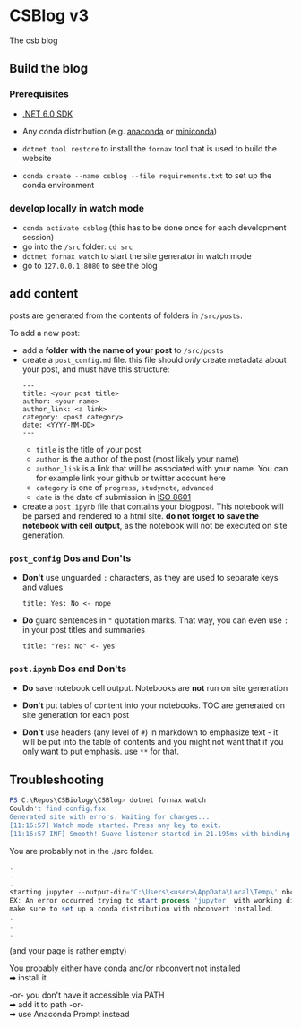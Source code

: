 # CSBlog v3

The csb blog

## Build the blog

### Prerequisites

- [.NET 6.0 SDK](https://dotnet.microsoft.com/en-us/download/dotnet/6.0)
- Any conda distribution (e.g. [anaconda](https://www.anaconda.com/) or [miniconda](https://docs.conda.io/en/latest/miniconda.html))

- `dotnet tool restore` to install the `fornax` tool that is used to build the website
- `conda create --name csblog --file requirements.txt` to set up the conda environment

### develop locally in watch mode

- `conda activate csblog` (this has to be done once for each development session)
- go into the `/src` folder: `cd src`
- `dotnet fornax watch` to start the site generator in watch mode
- go to `127.0.0.1:8080` to see the blog


## add content

posts are generated from the contents of folders in `/src/posts`.

To add a new post:
- add a **folder with the name of your post** to `/src/posts`
- create a `post_config.md` file. this file should *only* create metadata about your post, and must have this structure:
    ```
    ---
    title: <your post title>
    author: <your name>
    author_link: <a link>
    category: <post category>
    date: <YYYY-MM-DD>
    ---
    ```
    - `title` is the title of your post
    - `author` is the author of the post (most likely your name)
    - `author_link` is a link that will be associated with your name. You can for example link your github or twitter account here
    - `category` is one of `progress`, `studynote`, `advanced`
    - `date` is the date of submission in [ISO 8601](https://en.wikipedia.org/wiki/ISO_8601)
- create a `post.ipynb` file that contains your blogpost. This notebook will be parsed and rendered to a html site. **do not forget to save the notebook with cell output**, as the notebook will not be executed on site generation.

### `post_config` Dos and Don'ts

- **Don't** use unguarded `:` characters, as they are used to separate keys and values
    ```
    title: Yes: No <- nope
    ```
- **Do** guard sentences in `"` quotation marks. That way, you can even use `:` in your post titles and summaries
    ```
    title: "Yes: No" <- yes
    ```
    
### `post.ipynb` Dos and Don'ts

- **Do** save notebook cell output. Notebooks are **not** run on site generation

- **Don't** put tables of content into your notebooks. TOC are generated on site generation for each post

- **Don't** use headers (any level of `#`) in markdown to emphasize text - it will be put into the table of contents and you might not want that if you only want to put emphasis. use `**` for that.

## Troubleshooting

```powershell
PS C:\Repos\CSBiology\CSBlog> dotnet fornax watch
Couldn't find config.fsx
Generated site with errors. Waiting for changes...
[11:16:57] Watch mode started. Press any key to exit.
[11:16:57 INF] Smooth! Suave listener started in 21.195ms with binding 127.0.0.1:8080
```

You are probably not in the ./src folder.

```powershell
.
.
.
starting jupyter --output-dir='C:\Users\<user>\AppData\Local\Temp\' nbconvert --to html C:\Repos\CSBiology\CSBlog\src\posts/implementation/consoleTools.ipynb
EX: An error occurred trying to start process 'jupyter' with working directory 'C:\Repos\CSBiology\CSBlog\src'. The system cannot find the file specified.
make sure to set up a conda distribution with nbconvert installed.
.
.
.
```
(and your page is rather empty)

You probably either have conda and/or nbconvert not installed  
➡ install it

-or- you don't have it accessible via PATH  
➡ add it to path -or-  
➡ use Anaconda Prompt instead
